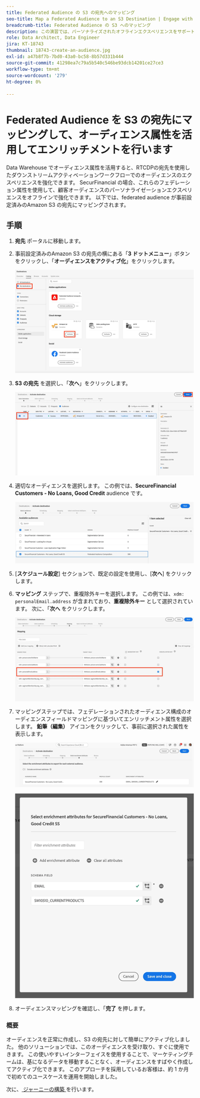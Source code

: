 ```yaml
---
title: Federated Audience の S3 の宛先へのマッピング
seo-title: Map a Federated Audience to an S3 Destination | Engage with audiences directly from your data warehouse using Federated Audience Composition
breadcrumb-title: Federated Audience の S3 へのマッピング
description: この演習では、パーソナライズされたオフラインエクスペリエンスをサポートするために、フェデレーテッド オーディエンスをダウンストリーム Real-Time CDPの宛先にマッピングします。
role: Data Architect, Data Engineer
jira: KT-18743
thumbnail: 18743-create-an-audience.jpg
exl-id: a47b8f7b-7bd0-43a0-bc58-8b57d331b444
source-git-commit: 41298ea7c79a5b540c546be93dcb14201ce27ce3
workflow-type: tm+mt
source-wordcount: '279'
ht-degree: 0%

---
```


# Federated Audience を S3 の宛先にマッピングして、オーディエンス属性を活用してエンリッチメントを行います

Data Warehouse でオーディエンス属性を活用すると、RTCDPの宛先を使用したダウンストリームアクティベーションワークフローでのオーディエンスのエクスペリエンスを強化できます。 SecurFinancial の場合、これらのフェデレーション属性を使用して、顧客オーディエンスのパーソナライゼーションエクスペリエンスをオフラインで強化できます。 以下では、federated audience が事前設定済みのAmazon S3 の宛先にマッピングされます。

## 手順

1. **宛先** ポータルに移動します。

2. 事前設定済みのAmazon S3 の宛先の横にある「**3 ドットメニュー**」ボタンをクリックし、「**オーディエンスをアクティブ化**」をクリックします。

   ![activate-audiences](assets/activate-audiences.png)

3. **S3 の宛先** を選択し、「**次へ**」をクリックします。

   ![select-s3-destination](assets/select-s3-destination.png)

4. 適切なオーディエンスを選択します。 この例では、**SecureFinancial Customers - No Loans, Good Credit** audience です。

   ![select-s3-audience](assets/select-s3-audience.png)

5. [**スケジュール設定**] セクションで、既定の設定を使用し、[**次へ**] をクリックします。

6. **マッピング** ステップで、重複除外キーを選択します。 この例では、`xdm: personalEmail.address` が含まれており、**重複除外キー** として選択されています。 次に、「**次へ** をクリックします。

   ![ 重複排除キー ](assets/deduplication-key.png)

7. マッピングステップでは、フェデレーションされたオーディエンス構成のオーディエンスフィールドマッピングに基づいてエンリッチメント属性を選択します。 **鉛筆（編集）** アイコンをクリックして、事前に選択された属性を表示します。

   ![edit-attributes](assets/edit-attributes.png)

   ![final-attributes](assets/final-attribution.png)

8. オーディエンスマッピングを確認し、「**完了** を押します。

### 概要

オーディエンスを正常に作成し、S3 の宛先に対して簡単にアクティブ化しました。 他のソリューションでは、このオーディエンスを受け取り、すぐに使用できます。 この使いやすいインターフェイスを使用することで、マーケティングチームは、基になるデータを移動することなく、オーディエンスをすばやく作成してアクティブ化できます。 このアプローチを採用しているお客様は、約 1 か月で初めてのユースケースを運用を開始しました。


次に、[ ジャーニーの構築 ](build-journey-federated-audience.md) を行います。
